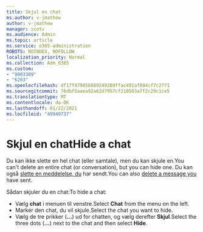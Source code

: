 ```yaml
---
title: Skjul en chat
ms.author: v-jmathew
author: v-jmathew
manager: scotv
ms.audience: Admin
ms.topic: article
ms.service: o365-administration
ROBOTS: NOINDEX, NOFOLLOW
localization_priority: Normal
ms.collection: Adm_O365
ms.custom:
- "9003309"
- "6203"
ms.openlocfilehash: df17f479856689249209ffac491af894cf7c2771
ms.sourcegitcommit: 76dbf5aaea92a62d7957cf210583a7f2c29c1ce5
ms.translationtype: MT
ms.contentlocale: da-DK
ms.lasthandoff: 01/22/2021
ms.locfileid: "49949737"
---
```

# <a name="hide-a-chat"></a><span data-ttu-id="a342e-102">Skjul en chat</span><span class="sxs-lookup"><span data-stu-id="a342e-102">Hide a chat</span></span>

<span data-ttu-id="a342e-103">Du kan ikke slette en hel chat (eller samtale), men du kan skjule en.</span><span class="sxs-lookup"><span data-stu-id="a342e-103">You can't delete an entire chat (or conversation), but you can hide one.</span></span> <span data-ttu-id="a342e-104">Du kan også [slette en meddelelse, du](https://support.office.com/client/delete-a-message-you-have-sent-67bd76a5-04e7-46ea-9ef0-5800865cb8f3) har sendt.</span><span class="sxs-lookup"><span data-stu-id="a342e-104">You can also [delete a message you](https://support.office.com/client/delete-a-message-you-have-sent-67bd76a5-04e7-46ea-9ef0-5800865cb8f3) have sent.</span></span>

<span data-ttu-id="a342e-105">Sådan skjuler du en chat:</span><span class="sxs-lookup"><span data-stu-id="a342e-105">To hide a chat:</span></span>

- <span data-ttu-id="a342e-106">Vælg **chat** i menuen til venstre.</span><span class="sxs-lookup"><span data-stu-id="a342e-106">Select **Chat** from the menu on the left.</span></span>
- <span data-ttu-id="a342e-107">Markér den chat, du vil skjule.</span><span class="sxs-lookup"><span data-stu-id="a342e-107">Select the chat you want to hide.</span></span>
- <span data-ttu-id="a342e-108">Vælg de tre prikker (**...**) ud for chatten, og vælg derefter **Skjul**.</span><span class="sxs-lookup"><span data-stu-id="a342e-108">Select the three dots (**...**) next to the chat and then select **Hide**.</span></span>
